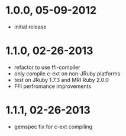 # 1.0.0, 05-09-2012
- initial release

# 1.1.0, 02-26-2013
- refactor to use ffi-compiler 
- only compile c-ext on non-JRuby platforms
- test on JRuby 1.7.3 and MRI Ruby 2.0.0
- FFI perfromance improvements

# 1.1.1, 02-26-2013
- gemspec fix for c-ext compiling